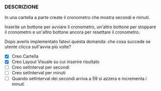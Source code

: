 ### DESCRIZIONE
In una cartella a parte create il cronometro che mostra secondi e minuti.

Inserite un bottone per avviare il cronometro, un'altro bottone per stoppare il cronometro e un'altro bottone ancora per resettare il cronometro.

Dopo averlo implementato fatevi questa domanda:
che cosa succede se utente clicca sull'avvia più volte?

- [X] Creo Cartella
- [X] Creo Layout Visuale su cui inserire risultato
- [ ] Creo setInterval per secondi
- [ ] Creo setInterval per minuti
- [ ] Quando setInterval dei secondi arriva a 59 si azzera e incrementa i minuti